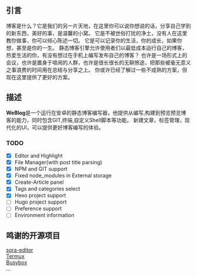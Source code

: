 ## 引言 
博客是什么？它是我们的另一片天地，在这里你可以说你想说的话，分享自己学到的新东西，美好的事，是温馨的小窝。
它是不被世俗打扰的净土，没有人在这里教你做事，你可以倾心陈述一切。
它是可以记录你的生活，你的成长，如果你想，甚至是你的一生。
静态博客引擎允许使用者们以最低成本运行自己的博客，热爱生活的你，有没有想过在手机上编写发布自己的博客？
也许是一场形式上的会议，也许是置身于喧闹的人群，也许是很长很长的无聊旅途，把那些被毫无意义之事浪费的时间用在总结与分享之上。
你或许已经了解过一些不成熟的方案，但现在这里提供了更好的方案。
## 描述
**WeBlog**是一个运行在安卓的静态博客编写器，他提供从编写,构建到预览预览博客的能力，同时包含GIT,终端,自定义Shell脚本等功能。
新建文章，标签管理，现代化的UI，可以提供更好博客编写的体验。
### TODO
* [x] Editor and Highlight
* [x] File Manager(with post title parsing)
* [x] NPM and GIT support
* [x] Fixed node_modules in External storage
* [x] Create-Article panel
* [x] Tags and categories select
* [x] Hexo project support
* [ ] Hugo project support
* [ ] Preference support
* [ ] Environment information 
## 鸣谢的开源项目
[sora-editor](https://github.com/Rosemoe/sora-editor)  
[Termux](https://github.com/termux/termux-app)  
[Busybox](https://busybox.net/)   
...  

